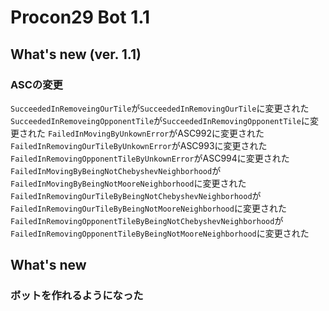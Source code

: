 # Procon29 Bot 1.1

## What's new (ver. 1.1)

### ASCの変更

`SucceededInRemoveingOurTile`が`SucceededInRemovingOurTile`に変更された  
`SucceededInRemoveingOpponentTile`が`SucceededInRemovingOpponentTile`に変更された
`FailedInMovingByUnkownError`がASC992に変更された
`FailedInRemovingOurTileByUnkownError`がASC993に変更された
`FailedInRemovingOpponentTileByUnkownError`がASC994に変更された
`FailedInMovingByBeingNotChebyshevNeighborhood`が`FailedInMovingByBeingNotMooreNeighborhood`に変更された  
`FailedInRemovingOurTileByBeingNotChebyshevNeighborhood`が`FailedInRemovingOurTileByBeingNotMooreNeighborhood`に変更された  
`FailedInRemovingOpponentTileByBeingNotChebyshevNeighborhood`が`FailedInRemovingOpponentTileByBeingNotMooreNeighborhood`に変更された  

## What's new

### ボットを作れるようになった
